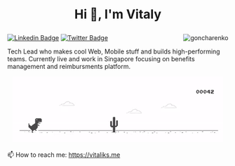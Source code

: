 # <p align="center">Hi 👋, I'm Vitaly</p>
[![Linkedin Badge](https://img.shields.io/badge/-vitalygoncharenko-0072b1?style=flat&logo=Linkedin&logoColor=white&link=https://www.linkedin.com/in/vitalygoncharenko/)](https://www.linkedin.com/in/vitalygoncharenko/)
[![Twitter Badge](https://img.shields.io/badge/-vgoncharenko-00acee?style=flat&logo=twitter&logoColor=white&link=https://twitter.com/vgoncharenko/)](https://www.twitter.com/vgoncharenko/)
<img align="right" src="https://komarev.com/ghpvc/?username=goncharenko" alt="goncharenko" />
<p>
Tech Lead who makes cool Web, Mobile stuff and builds high-performing teams. Currently live and work in Singapore focusing on benefits management and reimbursments platform.
</p>
<p align="center">
<img src="https://github.com/goncharenko/goncharenko/blob/master/Dino_non-birthday_version.gif" alt="Vitaly about" />
</p>

📫 How to reach me: https://vitaliks.me
<br>
